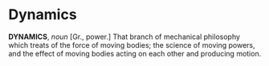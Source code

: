# Dynamics

**DYNAMICS**, _noun_ \[Gr., power.\] That branch of mechanical philosophy which treats of the force of moving bodies; the science of moving powers, and the effect of moving bodies acting on each other and producing motion.